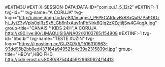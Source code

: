 #EXTM3U
#EXT-X-SESSION-DATA:DATA-ID="com.xui.1_5_12r2"
#EXTINF:-1 tvg-id="" tvg-name="A CORUJA" tvg-logo="http://uione.dadg.today:80/images/_PFPECAfduyBrBSxQu9ZP59OOzhj_JytZ3vVpln0qlRzSx5LGb6n1xAuv1nPbNlrk6QIq2zXZejtljSw4C4qgA.jpg" group-title="CANAIS ° KIDS 24H",A CORUJA
http://x90.live:80/LIMAQUISISANA02/Kl103765/154908
#EXTINF:-1 tvg-id="hbo.br" tvg-name="TESTE XUZIN" tvg-logo="https://i.postimg.cc/GtJ3Q7k5/1516310963-93dd95b2bb0ed437164a949521c4c39a2315839d.jpg" group-title="HBO's",HBO FHD
http://cdn.erost.us:8080/87544459/29680624/14413
